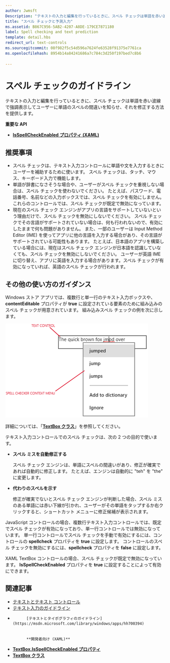 ```yaml
---
author: Jwmsft
Description: "テキストの入力と編集を行っているときに、スペル チェックは単語を赤い波線で強調表示してユーザーに単語のスペルの間違いを知らせ、それを修正する方法を提供します。"
title: "スペル チェックと予測入力"
ms.assetid: B867C956-5AB2-4207-A8DE-179CE7871180
label: Spell checking and text prediction
template: detail.hbs
redirect_url: text-controls
ms.sourcegitcommit: 08f982f5c54d596a7624fe63528f91375e7761ca
ms.openlocfilehash: 8954b14a84241686a7c784c3d250f197bed7c8b6

---
```


# スペル チェックのガイドライン

テキストの入力と編集を行っているときに、スペル チェックは単語を赤い波線で強調表示してユーザーに単語のスペルの間違いを知らせ、それを修正する方法を提供します。

**重要な API**

-   [**IsSpellCheckEnabled プロパティ (XAML)**](https://msdn.microsoft.com/library/windows/apps/br209688)


## <span id="checklist_section"></span><span id="CHECKLIST_SECTION"></span>推奨事項


-   スペル チェックは、テキスト入力コントロールに単語や文を入力するときにユーザーを補助するために使います。 スペル チェックは、タッチ、マウス、キーボード入力で機能します。
-   単語が辞書になさそうな場合や、ユーザーがスペル チェックを重視しない場合は、スペル チェックを使わないでください。 たとえば、パスワード、電話番号、名前などの入力ボックスでは、スペル チェックを有効にしません。 これらのコントロールでは、スペル チェックが既定で無効になっています。
-   現在のスペル チェック エンジンがアプリの言語をサポートしていないという理由だけで、スペル チェックを無効にしないでください。 スペル チェックでその言語がサポートされていない場合は、何も行われないので、有効にしたままで何も問題がありません。 また、一部のユーザーは Input Method Editor (IME) を使ってアプリに他の言語を入力する場合があり、その言語がサポートされている可能性もあります。 たとえば、日本語のアプリを構築している場合には、現在はスペル チェック エンジンが日本語を認識していなくても、スペル チェックを無効にしないでください。 ユーザーが英語 IME に切り替え、アプリに英語を入力する場合があります。スペル チェックが有効になっていれば、英語のスペル チェックが行われます。

## <span id="Additional_usage_guidance"></span><span id="additional_usage_guidance"></span><span id="ADDITIONAL_USAGE_GUIDANCE"></span>その他の使い方のガイダンス


Windows ストア アプリでは、複数行と単一行のテキスト入力ボックスや、**contentEditable** プロパティが **true** に設定されている要素のために組み込みのスペル チェックが用意されています。 組み込みスペル チェックの例を次に示します。

![組み込みスペル チェック](images/spellchecking.png)

詳細については、「[**TextBox クラス**](https://msdn.microsoft.com/library/windows/apps/br209683)」を参照してください。

テキスト入力コントロールでのスペル チェックは、次の 2 つの目的で使います。

-   **スペル ミスを自動修正する**

    スペル チェック エンジンは、単語にスペルの間違いがあり、修正が確実であれば自動的に修正します。 たとえば、エンジンは自動的に "teh" を "the" に変更します。

-   **代わりのスペルを示す**

    修正が確実でないとスペル チェック エンジンが判断した場合、スペル ミスのある単語には赤い下線が引かれ、ユーザーがその単語をタップするか右クリックすると、ショートカット メニューに修正候補が表示されます。

JavaScript コントロールの場合、複数行テキスト入力コントロールでは、既定でスペル チェックが有効になっており、単一行コントロールでは無効になっています。 単一行コントロールでスペル チェックを手動で有効にするには、コントロールの **spellcheck** プロパティを **true** に設定します。 コントロールのスペル チェックを無効にするには、**spellcheck** プロパティを **false** に設定します。

XAML TextBox コントロールの場合、スペル チェックが既定で無効になっています。 **IsSpellCheckEnabled** プロパティを **true** に設定することによって有効にできます。



## <span id="related_topics"></span>関連記事

* [テキストとテキスト コントロール](text-controls.md)
* [テキスト入力のガイドライン](https://msdn.microsoft.com/library/windows/apps/hh750315)
* 
            [テキストとタイポグラフィのガイドライン](https://msdn.microsoft.com/library/windows/apps/hh700394)
            
          
            **開発者向け (XAML)**
          
* [**TextBox.IsSpellCheckEnabled プロパティ**](https://msdn.microsoft.com/library/windows/apps/br209688)
* [**TextBox クラス**](https://msdn.microsoft.com/library/windows/apps/br209683)

 







<!--HONumber=Jun16_HO5-->


